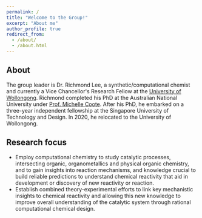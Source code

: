 ```yaml
---
permalink: /
title: "Welcome to the Group!"
excerpt: "About me"
author_profile: true
redirect_from: 
  - /about/
  - /about.html
---
```

About
---
The group leader is Dr. Richmond Lee, a synthetic/computational chemist and currently a Vice Chancellor's Research Fellow at the [University of Wollongong](https://scholars.uow.edu.au/display/richmond_lee). Richmond completed his PhD at the Australian National University under [Prof. Michelle Coote](https://rsc.anu.edu.au/~mcoote/). After his PhD, he embarked on a three-year independent fellowship at the Singapore University of Technology and Design. In 2020, he relocated to the University of Wollongong.

Research focus
---
* Employ computational chemistry to study catalytic processes, intersecting organic, organometallics and physical organic chemistry, and to gain insights into reaction mechanisms, and knowledge crucial to build reliable predictions to understand chemical reactivity that aid in development or discovery of new reactivity or reaction. 
* Establish combined theory-experimental efforts to link key mechanistic insights to chemical reactivity and allowing this new knowledge to improve overall understanding of the catalytic system through rational computational chemical design.
